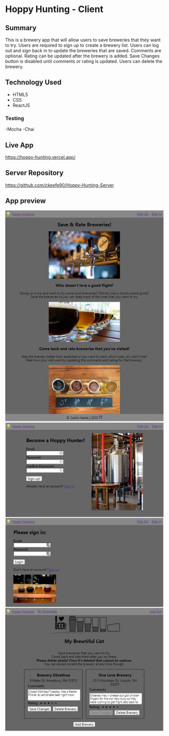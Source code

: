 # Hoppy Hunting - Client

## Summary

This is a brewery app that will allow users to save breweries that they want to try. 
Users are required to sign up to create a brewery list.
Users can log out and sign back in to update the breweries that are saved.
Comments are optional. Rating can be updated after the brewery is added.
Save Changes button is disabled until comments or rating is updated. 
Users can delete the brewery. 

## Technology Used

- HTML5
- CSS
- ReactJS

### Testing

-Mocha
-Chai

## Live App

https://hoppy-hunting.vercel.app/

## Server Repository

https://github.com/ckeefe90/Hoppy-Hunting-Server

## App preview

![](screenshots/hoppy-hunting-preview.JPG)
![](screenshots/sign-up.JPG)
![](screenshots/sign-in.JPG)
![](screenshots/brewery-list.JPG)